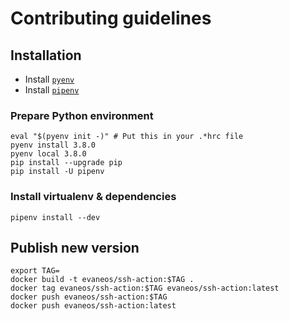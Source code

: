 # Contributing guidelines

## Installation

- Install [`pyenv`](https://github.com/pyenv/pyenv#installation)
- Install [`pipenv`](https://github.com/pypa/pipenv#installation)

### Prepare Python environment

```shell
eval "$(pyenv init -)" # Put this in your .*hrc file
pyenv install 3.8.0
pyenv local 3.8.0
pip install --upgrade pip
pip install -U pipenv
```

### Install virtualenv & dependencies

```shell
pipenv install --dev
```

## Publish new version

```shell
export TAG=
docker build -t evaneos/ssh-action:$TAG .
docker tag evaneos/ssh-action:$TAG evaneos/ssh-action:latest
docker push evaneos/ssh-action:$TAG
docker push evaneos/ssh-action:latest
```
